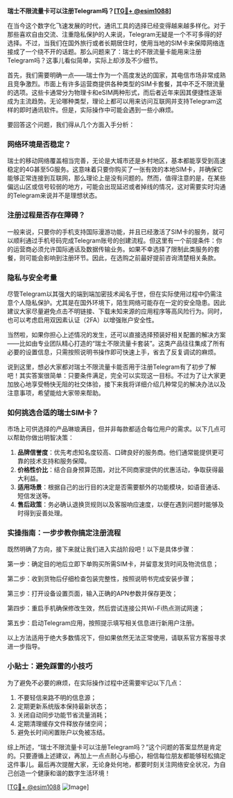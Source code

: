 **瑞士不限流量卡可以注册Telegram吗？[[TG💪+ @esim1088](https://t.me/s/esim1088)]**

在当今这个数字化飞速发展的时代，通讯工具的选择已经变得越来越多样化。对于那些喜欢自由交流、注重隐私保护的人来说，Telegram无疑是一个不可多得的好选择。不过，当我们在国外旅行或者长期居住时，使用当地的SIM卡来保障网络连接成了一个绕不开的话题。那么问题来了：瑞士的不限流量卡能用来注册Telegram吗？这事儿看似简单，实际上却涉及不少细节。

首先，我们需要明确一点——瑞士作为一个高度发达的国家，其电信市场非常成熟且竞争激烈。市面上有许多运营商提供各种类型的SIM卡套餐，其中不乏不限流量的选项。这些卡通常分为物理卡和eSIM两种形式，而后者近年来因其便捷性逐渐成为主流趋势。无论哪种类型，理论上都可以用来访问互联网并支持Telegram这样的即时通讯软件。但是，实际操作中可能会遇到一些小麻烦。

要回答这个问题，我们得从几个方面入手分析：

### 网络环境是否稳定？

瑞士的移动网络覆盖相当完善，无论是大城市还是乡村地区，基本都能享受到高速稳定的4G甚至5G服务。这意味着只要你购买了一张有效的本地SIM卡，并确保它能够正常连接到互联网，那么理论上是没有问题的。然而，值得注意的是，在某些偏远山区或信号较弱的地方，可能会出现延迟或者掉线的情况，这对需要实时沟通的Telegram来说并不是理想状态。

### 注册过程是否存在障碍？

一般来说，只要你的手机支持国际漫游功能，并且已经激活了SIM卡的服务，就可以顺利通过手机号码完成Telegram账号的创建流程。但这里有一个前提条件：你的运营商必须允许国际通话及数据传输业务。如果不幸选择了限制此类服务的套餐，则可能会影响到注册环节。因此，在选购之前最好提前咨询清楚相关条款。

### 隐私与安全考量

尽管Telegram以其强大的端到端加密技术闻名于世，但在实际使用过程中仍需注意个人隐私保护。尤其是在国外环境下，陌生网络可能存在一定的安全隐患。因此建议大家尽量避免点击不明链接、下载未知来源的应用程序等高风险行为。同时，也可以考虑启用双因素认证（2FA）以增强账户安全性。

当然啦，如果你担心上述情况的发生，还可以直接选择预装好相关配置的解决方案——比如由专业团队精心打造的“瑞士不限流量卡套装”。这类产品往往集成了所有必要的设置信息，只需按照说明书操作即可快速上手，省去了反复调试的麻烦。

说到这里，想必大家都对瑞士不限流量卡能否用于注册Telegram有了初步了解吧！其实答案很简单：只要条件满足，完全可以实现这一目标。不过为了让大家更加放心地享受畅快无阻的社交体验，接下来我将详细介绍几种常见的解决办法以及注意事项，希望能给大家带来帮助。

### 如何挑选合适的瑞士SIM卡？

市场上可供选择的产品琳琅满目，但并非每款都适合每位用户的需求。以下几点可以帮助你做出明智决策：

1. **品牌信誉度**：优先考虑知名度较高、口碑良好的服务商。他们通常能提供更可靠的技术支持和服务保障。
2. **价格性价比**：结合自身预算范围，对比不同商家提供的优惠活动，争取获得最大利益。
3. **适用场景**：根据自己的出行目的决定是否需要额外的功能模块，如语音通话、短信发送等。
4. **售后政策**：务必确认退换货规则以及客服响应速度，以便在遇到问题时能够及时得到妥善处理。

### 实操指南：一步步教你搞定注册流程

既然明确了方向，接下来就让我们进入实战阶段吧！以下是具体步骤：

第一步：确定目的地后立即下单购买所需SIM卡，并留意发货时间及物流信息；

第二步：收到货物后仔细检查包装完整性，按照说明书完成安装步骤；

第三步：打开设备设置页面，输入正确的APN参数并保存更改；

第四步：重启手机确保修改生效，然后尝试连接公共Wi-Fi热点测试网速；

第五步：启动Telegram应用，按照提示填写相关信息进行新用户注册。

以上方法适用于绝大多数情况下，但如果依然无法正常使用，请联系官方客服寻求进一步指导。

### 小贴士：避免踩雷的小技巧

为了避免不必要的麻烦，在实际操作过程中还需要牢记以下几点：

1. 不要轻信来路不明的信息源；
2. 定期更新系统版本保持最新状态；
3. 关闭自动同步功能节省流量消耗；
4. 定期清理缓存文件释放存储空间；
5. 避免长时间闲置账户以免被冻结。

综上所述，“瑞士不限流量卡可以注册Telegram吗？”这个问题的答案显然是肯定的。只要遵循上述建议，再加上一点点耐心与细心，相信每位朋友都能够轻松搞定这件事儿。最后再次提醒大家，无论身处何地，都要时刻关注网络安全状况，为自己创造一个健康和谐的数字生活环境！

[[TG💪+ @esim1088](https://t.me/s/esim1088) ![Image](https://i.postimg.cc/4NQfJmqS/Snipaste-2025-05-13-00-14-12.png)]